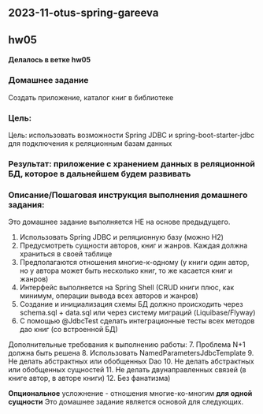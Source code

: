 ## 2023-11-otus-spring-gareeva
## hw05
#### Делалось в ветке hw05
### Домашнее задание
Создать приложение, каталог книг в библиотеке

### Цель:
Цель: использовать возможности Spring JDBC и spring-boot-starter-jdbc для подключения к реляционным базам данных
### Результат: приложение с хранением данных в реляционной БД, которое в дальнейшем будем развивать


### Описание/Пошаговая инструкция выполнения домашнего задания:
Это домашнее задание выполняется НЕ на основе предыдущего.

1. Использовать Spring JDBC и реляционную базу (можно H2)
2. Предусмотреть сущности авторов, книг и жанров. Каждая должна храниться в своей таблице
3. Предполагаются отношения многие-к-одному (у книги один автор, но у автора может быть несколько книг, то же касается книг и жанров)
4. Интерфейс выполняется на Spring Shell (CRUD книги плюс, как минимум, операции вывода всех авторов и жанров)
5. Создание и инициализация схемы БД должно происходить через schema.sql + data.sql или через систему миграций (Liquibase/Flyway)
6. С помощью @JdbcTest сделать интеграционные тесты всех методов дао книг (со встроенной БД)

Дополнительные требования к выполнению работы:
7. Проблема N+1 должна быть решена
8. Использовать NamedParametersJdbcTemplate
9. Не делать абстрактных или обобщенных Dao
10. Не делать абстрактных или обобщенных сущностей
11. Не делать двунаправленных связей (в книге автор, в авторе книги)
12. Без фанатизма)

**Опциональное** усложнение - отношения многие-ко-многим **для одной сущности**
Это домашнее задание является основой для следующих.

